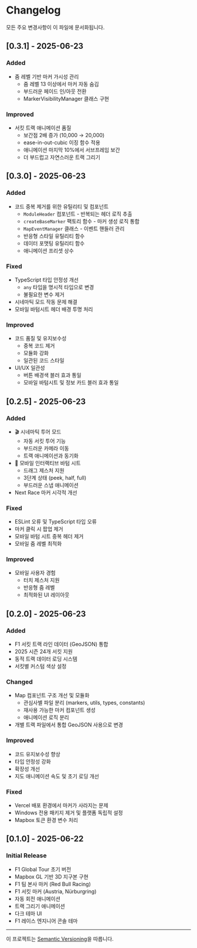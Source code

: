 # Changelog

모든 주요 변경사항이 이 파일에 문서화됩니다.

## [0.3.1] - 2025-06-23

### Added
- 줌 레벨 기반 마커 가시성 관리
  - 줌 레벨 13 이상에서 마커 자동 숨김
  - 부드러운 페이드 인/아웃 전환
  - MarkerVisibilityManager 클래스 구현

### Improved
- 서킷 트랙 애니메이션 품질
  - 보간점 2배 증가 (10,000 → 20,000)
  - ease-in-out-cubic 이징 함수 적용
  - 애니메이션 마지막 10%에서 서브프레임 보간
  - 더 부드럽고 자연스러운 트랙 그리기

## [0.3.0] - 2025-06-23

### Added
- 코드 중복 제거를 위한 유틸리티 및 컴포넌트
  - `ModuleHeader` 컴포넌트 - 반복되는 헤더 로직 추출
  - `createBaseMarker` 팩토리 함수 - 마커 생성 로직 통합
  - `MapEventManager` 클래스 - 이벤트 핸들러 관리
  - 반응형 스타일 유틸리티 함수
  - 데이터 포맷팅 유틸리티 함수
  - 애니메이션 프리셋 상수

### Fixed
- TypeScript 타입 안정성 개선
  - `any` 타입을 명시적 타입으로 변경
  - 불필요한 변수 제거
- 시네마틱 모드 작동 문제 해결
- 모바일 바텀시트 헤더 배경 투명 처리

### Improved
- 코드 품질 및 유지보수성
  - 중복 코드 제거
  - 모듈화 강화
  - 일관된 코드 스타일
- UI/UX 일관성
  - 버튼 배경색 블러 효과 통일
  - 모바일 바텀시트 및 정보 카드 블러 효과 통일

## [0.2.5] - 2025-06-23

### Added
- 🎬 시네마틱 투어 모드
  - 자동 서킷 투어 기능
  - 부드러운 카메라 이동
  - 트랙 애니메이션과 동기화
- 📱 모바일 인터랙티브 바텀 시트
  - 드래그 제스처 지원
  - 3단계 상태 (peek, half, full)
  - 부드러운 스냅 애니메이션
- Next Race 마커 시각적 개선

### Fixed
- ESLint 오류 및 TypeScript 타입 오류
- 마커 클릭 시 팝업 제거
- 모바일 바텀 시트 중복 헤더 제거
- 모바일 줌 레벨 최적화

### Improved
- 모바일 사용자 경험
  - 터치 제스처 지원
  - 반응형 줌 레벨
  - 최적화된 UI 레이아웃

## [0.2.0] - 2025-06-23

### Added
- F1 서킷 트랙 라인 데이터 (GeoJSON) 통합
- 2025 시즌 24개 서킷 지원
- 동적 트랙 데이터 로딩 시스템
- 서킷별 커스텀 색상 설정

### Changed
- Map 컴포넌트 구조 개선 및 모듈화
  - 관심사별 파일 분리 (markers, utils, types, constants)
  - 재사용 가능한 마커 컴포넌트 생성
  - 애니메이션 로직 분리
- 개별 트랙 파일에서 통합 GeoJSON 사용으로 변경

### Improved
- 코드 유지보수성 향상
- 타입 안정성 강화
- 확장성 개선
- 지도 애니메이션 속도 및 초기 로딩 개선

### Fixed
- Vercel 배포 환경에서 마커가 사라지는 문제
- Windows 전용 패키지 제거 및 플랫폼 독립적 설정
- Mapbox 토큰 환경 변수 처리

## [0.1.0] - 2025-06-22

### Initial Release
- F1 Global Tour 초기 버전
- Mapbox GL 기반 3D 지구본 구현
- F1 팀 본사 마커 (Red Bull Racing)
- F1 서킷 마커 (Austria, Nürburgring)
- 자동 회전 애니메이션
- 트랙 그리기 애니메이션
- 다크 테마 UI
- F1 레이스 엔지니어 콘솔 테마

---

이 프로젝트는 [Semantic Versioning](https://semver.org/)을 따릅니다.